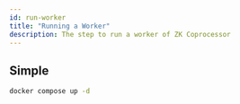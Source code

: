 ```yaml
---
id: run-worker
title: "Running a Worker"
description: The step to run a worker of ZK Coprocessor
---
```


## Simple

```bash
docker compose up -d
```
